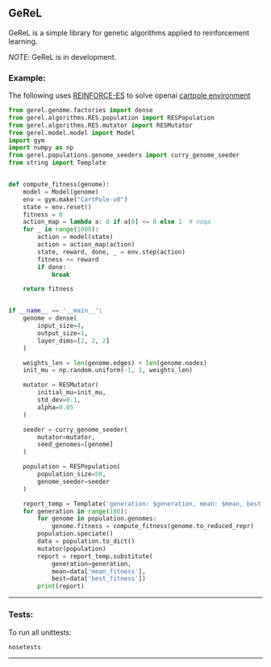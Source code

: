 ## GeReL

GeReL is a simple library for genetic algorithms applied to
reinforcement learning.

_NOTE_: GeReL is in development.

### Example:

The following uses [REINFORCE-ES](https://www.jmlr.org/papers/volume15/wierstra14a/wierstra14a.pdf) to solve openai
[cartpole environment](https://gym.openai.com/envs/CartPole-v1/)

```python
from gerel.genome.factories import dense
from gerel.algorithms.RES.population import RESPopulation
from gerel.algorithms.RES.mutator import RESMutator
from gerel.model.model import Model
import gym
import numpy as np
from gerel.populations.genome_seeders import curry_genome_seeder
from string import Template


def compute_fitness(genome):
    model = Model(genome)
    env = gym.make("CartPole-v0")
    state = env.reset()
    fitness = 0
    action_map = lambda a: 0 if a[0] <= 0 else 1  # noqa
    for _ in range(1000):
        action = model(state)
        action = action_map(action)
        state, reward, done, _ = env.step(action)
        fitness += reward
        if done:
            break

    return fitness


if __name__ == '__main__':
    genome = dense(
        input_size=4,
        output_size=1,
        layer_dims=[2, 2, 2]
    )

    weights_len = len(genome.edges) + len(genome.nodes)
    init_mu = np.random.uniform(-1, 1, weights_len)

    mutator = RESMutator(
        initial_mu=init_mu,
        std_dev=0.1,
        alpha=0.05
    )

    seeder = curry_genome_seeder(
        mutator=mutator,
        seed_genomes=[genome]
    )

    population = RESPopulation(
        population_size=50,
        genome_seeder=seeder
    )

    report_temp = Template('generation: $generation, mean: $mean, best: $best')
    for generation in range(100):
        for genome in population.genomes:
            genome.fitness = compute_fitness(genome.to_reduced_repr)
        population.speciate()
        data = population.to_dict()
        mutator(population)
        report = report_temp.substitute(
            generation=generation,
            mean=data['mean_fitness'],
            best=data['best_fitness'])
        print(report)
```

___

### Tests:

To run all unittests:

```shell
nosetests
```

___
